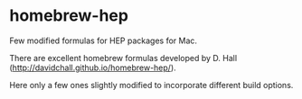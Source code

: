 # homebrew-hep
Few modified formulas for HEP packages for Mac.

There are excellent homebrew formulas developed by D. Hall (http://davidchall.github.io/homebrew-hep/).

Here only a few ones slightly modified to incorporate different build options.
